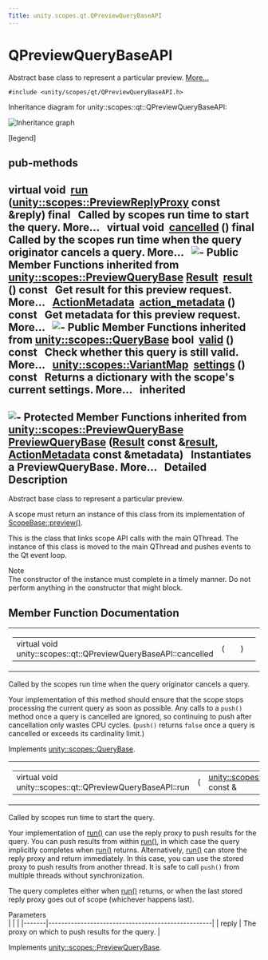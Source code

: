 ```yaml
---
Title: unity.scopes.qt.QPreviewQueryBaseAPI
---
```

        
QPreviewQueryBaseAPI
====================

Abstract base class to represent a particular preview. [More...](#details)

`#include <unity/scopes/qt/QPreviewQueryBaseAPI.h>`

Inheritance diagram for unity::scopes::qt::QPreviewQueryBaseAPI:

![Inheritance graph](https://developer.ubuntu.com/static/devportal_uploaded/59928be2-e085-4f6c-aa40-d5b361fd9318-api/scopes/cpp/sdk-15.04.1/unity.scopes.qt.QPreviewQueryBaseAPI/classunity_1_1scopes_1_1qt_1_1_q_preview_query_base_a_p_i__inherit__graph.png)

<span class="legend">\[legend\]</span>

pub-methods
------------------------------------------------------

virtual void 
<a href="#ab9aea9df41977a7d999967e525b3b3cf">run</a> (<a href="unity.scopes.md#a7b46ef0e880da4c75314fe60bdd55754">unity::scopes::PreviewReplyProxy</a> const &reply) final
 
Called by scopes run time to start the query. More...
 
virtual void 
<a href="#ac68c5e63e55f818a31a358c8f87ccdeb">cancelled</a> () final
 
Called by the scopes run time when the query originator cancels a query. More...
 
![-](https://developer.ubuntu.com/static/devportal_uploaded/801f1449-d8a5-4b20-9d9e-0ba7cfde33a0-api/scopes/cpp/sdk-15.04.1/unity.scopes.qt.QPreviewQueryBaseAPI/closed.png) Public Member Functions inherited from <a href="unity.scopes.PreviewQueryBase.md">unity::scopes::PreviewQueryBase</a>
<a href="unity.scopes.Result.md">Result</a> 
<a href="unity.scopes.PreviewQueryBase.md#af6887f9d12ffb69c94b2ddab8c1f99ba">result</a> () const
 
Get result for this preview request. More...
 
<a href="unity.scopes.ActionMetadata.md">ActionMetadata</a> 
<a href="unity.scopes.PreviewQueryBase.md#a40f82d521b7c31a3b29f4c1143242d62">action_metadata</a> () const
 
Get metadata for this preview request. More...
 
![-](https://developer.ubuntu.com/static/devportal_uploaded/8c1f042b-b680-4407-9c22-3b7824cd2f7d-api/scopes/cpp/sdk-15.04.1/unity.scopes.qt.QPreviewQueryBaseAPI/closed.png) Public Member Functions inherited from <a href="unity.scopes.QueryBase.md">unity::scopes::QueryBase</a>
bool 
<a href="unity.scopes.QueryBase.md#a095e61eabe2042eeea5c4df1a444d7d4">valid</a> () const
 
Check whether this query is still valid. More...
 
<a href="unity.scopes.md#ad5d8ccfa11a327fca6f3e4cee11f4c10">unity::scopes::VariantMap</a> 
<a href="unity.scopes.QueryBase.md#ab6a25ba587387a7f490b8b5a081e9ed6">settings</a> () const
 
Returns a dictionary with the scope's current settings. More...
 
inherited
---------------------------------------------------------

![-](https://developer.ubuntu.com/static/devportal_uploaded/03f089e7-4830-472a-befe-3ea0bc1c17bb-api/scopes/cpp/sdk-15.04.1/unity.scopes.qt.QPreviewQueryBaseAPI/closed.png) Protected Member Functions inherited from <a href="unity.scopes.PreviewQueryBase.md">unity::scopes::PreviewQueryBase</a>
 
<a href="unity.scopes.PreviewQueryBase.md#acb87c2d6c81760696d75e9f0a378d6e7">PreviewQueryBase</a> (<a href="unity.scopes.Result.md">Result</a> const &<a href="unity.scopes.PreviewQueryBase.md#af6887f9d12ffb69c94b2ddab8c1f99ba">result</a>, <a href="unity.scopes.ActionMetadata.md">ActionMetadata</a> const &metadata)
 
Instantiates a PreviewQueryBase. More...
 
<span id="details"></span>
Detailed Description
--------------------

Abstract base class to represent a particular preview.

A scope must return an instance of this class from its implementation of <a href="unity.scopes.ScopeBase.md#a154b9b4cfc0f40572cfec60dd819396f" title="Invoked when a scope is requested to create a preview for a particular result. ">ScopeBase::preview()</a>.

This is the class that links scope API calls with the main QThread. The instance of this class is moved to the main QThread and pushes events to the Qt event loop.

Note  
The constructor of the instance must complete in a timely manner. Do not perform anything in the constructor that might block.

Member Function Documentation
-----------------------------

<span id="ac68c5e63e55f818a31a358c8f87ccdeb" class="anchor"></span>
<table>
<colgroup>
<col width="50%" />
<col width="50%" />
</colgroup>
<tbody>
<tr class="odd">
<td><table>
<tbody>
<tr class="odd">
<td>virtual void unity::scopes::qt::QPreviewQueryBaseAPI::cancelled</td>
<td>(</td>
<td></td>
<td>)</td>
<td></td>
</tr>
</tbody>
</table></td>
<td><span class="mlabels"><span class="mlabel">final</span><span class="mlabel">virtual</span></span></td>
</tr>
</tbody>
</table>

Called by the scopes run time when the query originator cancels a query.

Your implementation of this method should ensure that the scope stops processing the current query as soon as possible. Any calls to a `push()` method once a query is cancelled are ignored, so continuing to push after cancellation only wastes CPU cycles. (`push()` returns `false` once a query is cancelled or exceeds its cardinality limit.)

Implements <a href="unity.scopes.QueryBase.md#a596b19dbfd6efe96b834be75a9b64c68">unity::scopes::QueryBase</a>.

<span id="ab9aea9df41977a7d999967e525b3b3cf" class="anchor"></span>
<table>
<colgroup>
<col width="50%" />
<col width="50%" />
</colgroup>
<tbody>
<tr class="odd">
<td><table>
<tbody>
<tr class="odd">
<td>virtual void unity::scopes::qt::QPreviewQueryBaseAPI::run</td>
<td>(</td>
<td><a href="unity.scopes.md#a7b46ef0e880da4c75314fe60bdd55754">unity::scopes::PreviewReplyProxy</a> const &amp; </td>
<td><em>reply</em></td>
<td>)</td>
<td></td>
</tr>
</tbody>
</table></td>
<td><span class="mlabels"><span class="mlabel">final</span><span class="mlabel">virtual</span></span></td>
</tr>
</tbody>
</table>

Called by scopes run time to start the query.

Your implementation of <a href="#ab9aea9df41977a7d999967e525b3b3cf" title="Called by scopes run time to start the query. ">run()</a> can use the reply proxy to push results for the query. You can push results from within <a href="#ab9aea9df41977a7d999967e525b3b3cf" title="Called by scopes run time to start the query. ">run()</a>, in which case the query implicitly completes when <a href="#ab9aea9df41977a7d999967e525b3b3cf" title="Called by scopes run time to start the query. ">run()</a> returns. Alternatively, <a href="#ab9aea9df41977a7d999967e525b3b3cf" title="Called by scopes run time to start the query. ">run()</a> can store the reply proxy and return immediately. In this case, you can use the stored proxy to push results from another thread. It is safe to call `push()` from multiple threads without synchronization.

The query completes either when <a href="#ab9aea9df41977a7d999967e525b3b3cf" title="Called by scopes run time to start the query. ">run()</a> returns, or when the last stored reply proxy goes out of scope (whichever happens last).

Parameters  
|       |                                                   |
|-------|---------------------------------------------------|
| reply | The proxy on which to push results for the query. |

Implements <a href="unity.scopes.PreviewQueryBase.md#a81b89daf29cd1ada55286f2a3a871347">unity::scopes::PreviewQueryBase</a>.


